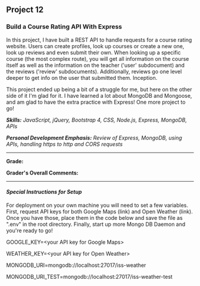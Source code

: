 ## Project 12
### Build a Course Rating API With Express

In this project, I have built a REST API to handle requests for a course rating website. Users can create profiles, look up courses or create a new one, look up reviews and even submit their own. When looking up a specific course (the most complex route), you will get all information on the course itself as well as the information on the teacher ('user' subdocument) and the reviews ('review' subdocuments). Additionally, reviews go one level deeper to get info on the user that submitted them. Inception.

This project ended up being a bit of a struggle for me, but here on the other side of it I'm glad for it. I have learned a lot about MongoDB and Mongoose, and am glad to have the extra practice with Express! One more project to go!

*__Skills:__ JavaScript, jQuery, Bootstrap 4, CSS, Node.js, Express, MongoDB, APIs*

*__Personal Development Emphasis:__ Review of Express, MongoDB, using APIs, handling https to http and CORS requests*

---

__Grade:__ 

__Grader's Overall Comments:__ 

---

#### _Special Instructions for Setup_

For deployment on your own machine you will need to set a few variables. First, request API keys for both Google Maps (link) and Open Weather (link). Once you have those, place them in the code below and save the file as ".env" in the root directory. Finally, start up more Mongo DB Daemon and you're ready to go!

GOOGLE_KEY=\<your API key for Google Maps\>

WEATHER_KEY=\<your API key for Open Weather\>

MONGODB_URI=mongodb://localhost:27017/iss-weather

MONGODB_URI_TEST=mongodb://localhost:27017/iss-weather-test
